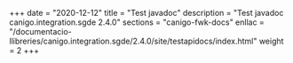 +++
date        = "2020-12-12"
title       = "Test javadoc"
description = "Test javadoc canigo.integration.sgde 2.4.0"
sections    = "canigo-fwk-docs"
enllac		= "/documentacio-llibreries/canigo.integration.sgde/2.4.0/site/testapidocs/index.html"
weight		= 2
+++
